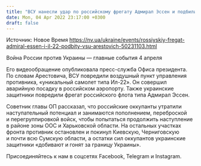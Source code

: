 ```yaml
---
title: "ВСУ нанесли удар по российскому фрегату Адмирал Эссен и подбили воздушный пункт управления Ил-22 — Арестович"
date: Mon, 04 Apr 2022 23:17:00 +0300
draft: false
---
```

Источник: Новое Время https://nv.ua/ukraine/events/rossiyskiy-fregat-admiral-essen-i-il-22-podbity-vsu-arestovich-50231103.html


 Война России против Украины — главные события 4 апреля

Его видеообращение опубликовала пресс-служба Офиса президента. По словам Арестовича, ВСУ повредили воздушный пункт управления противника, «уникальный самолет типа Ил-22». Он совершил аварийную посадку в российском аэропорту. Также украинские защитники повредили фрегат российского флота типа Адмирал Эссен.

Советник главы ОП рассказал, что российские оккупанты утратили наступательный потенциал и занимаются пополнением, переброской и перегруппировкой войск, чтобы попытаться продолжить наступление в районе зоны ООС и Харьковской области. На остальных участках фронта противник остановлен и покинул Киевскую, Черниговскую и почти всю Сумскую области, а остатки сил оккупантов украинские защитники «добивают и гонят за границу Украины».

Присоединяйтесь к нам в соцсетях Facebook, Telegram и Instagram.
